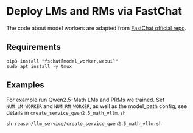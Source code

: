 # Deploy LMs and RMs via FastChat
The code about model workers are adapted from [FastChat official repo](https://github.com/lm-sys/FastChat).
## Requirements
```
pip3 install "fschat[model_worker,webui]"
sudo apt install -y tmux
```
## Examples
For example run Qwen2.5-Math LMs and PRMs we trained.
Set `NUM_LM_WORKER` and `NUM_RM_WORKER`, as well as the model_path config, see details in `create_service_qwen2.5_math_vllm.sh`
```
sh reason/llm_service/create_service_qwen2.5_math_vllm.sh
```